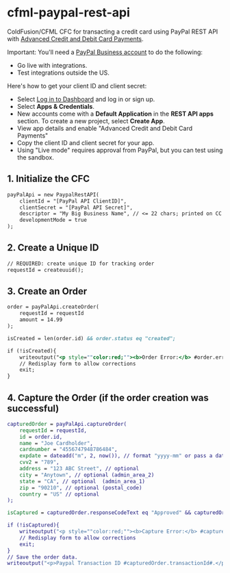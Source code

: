 # cfml-paypal-rest-api
ColdFusion/CFML CFC for transacting a credit card using PayPal REST API with [Advanced Credit and Debit Card Payments](https://www.paypal.com/us/cshelp/article/what-is-paypal-advanced-checkout-and-how-do-i-get-started-help95).

Important: You'll need a [PayPal Business account](https://www.paypal.com/business/open-business-account) to do the following:
- Go live with integrations.
- Test integrations outside the US.

Here's how to get your client ID and client secret:
- Select [Log in to Dashboard](https://developer.paypal.com/dashboard/) and log in or sign up.
- Select **Apps & Credentials**.
- New accounts come with a **Default Application** in the **REST API apps** section. To create a new project, select **Create App**.
- View app details and enable "Advanced Credit and Debit Card Payments"
- Copy the client ID and client secret for your app.
- Using "Live mode" requires approval from PayPal, but you can test using the sandbox.

## 1. Initialize the CFC

```cfc
payPalApi = new PaypalRestAPI(
	clientId = "[PayPal API ClientID]",
	clientSecret = "[PayPal API Secret]",
	descriptor = "My Big Business Name", // <= 22 chars; printed on CC statement
	developmentMode = true
);
```

## 2. Create a Unique ID

```cfc
// REQUIRED: create unique ID for tracking order
requestId = createuuid();
```

## 3. Create an Order

```cfc
order = payPalApi.createOrder(
	requestId = requestId
	amount = 14.99
);

isCreated = len(order.id) && order.status eq "created";

if (!isCreated){
	writeoutput("<p style=""color:red;""><b>Order Error:</b> #order.errorMessage#</p>");
	// Redisplay form to allow corrections
	exit;
}
```

## 4. Capture the Order (if the order creation was successful)

```cfc
capturedOrder = payPalApi.captureOrder(
	requestId = requestId,
	id = order.id,
	name = "Joe Cardholder",
	cardnumber = "4556747948786484",
	expdate = dateadd("m", 2, now()), // format "yyyy-mm" or pass a date object
	cvv2 = "789",
	address = "123 ABC Street", // optional
	city = "Anytown", // optional (admin_area_2)
	state = "CA", // optional  (admin_area_1)
	zip = "90210", // optional (postal_code)
	country = "US" // optional
);

isCaptured = capturedOrder.responseCodeText eq "Approved" && capturedOrder.status eq "completed";

if (!isCaptured){
	writeoutput("<p style=""color:red;""><b>Capture Error:</b> #capturedOrder.errorMessage#</p>");
	// Redisplay form to allow corrections
	exit;
}
// Save the order data.
writeoutput("<p>Paypal Transaction ID #capturedOrder.transactionId#.</p>");
```

